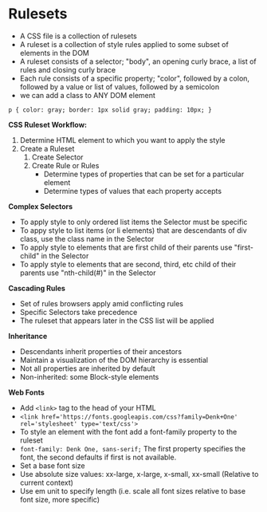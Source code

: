 # Rulesets

* A CSS file is a collection of rulesets
* A ruleset is a collection of style rules applied to some subset of elements in the DOM
* A ruleset consists of a selector; "body", an opening curly brace, a list of rules and closing curly brace
* Each rule consists of a specific property; "color", followed by a colon, followed by a value or list of values,
followed by a semicolon
* we can add a class to ANY DOM element

`p {
	color: gray;
	border: 1px solid gray;
	padding: 10px;
}`

**CSS Ruleset Workflow:**

1. Determine HTML element to which you want to apply the style
2. Create a Ruleset
	1. Create Selector
	2. Create Rule or Rules 
		* Determine types of properties that can be set for a particular element
		* Determine types of values that each property accepts

**Complex Selectors**
* To apply style to only ordered list items the Selector must be specific
* To appy style to list items (or li elements) that are descendants of div class, 
use the class name in the Selector
* To apply style to elements that are first child of their parents use "first-child" in the Selector
* To apply style to elements that are second, third, etc child of their parents use "nth-child(#)" in the Selector

**Cascading Rules**
* Set of rules browsers apply amid conflicting rules
* Specific Selectors take precedence
* The ruleset that appears later in the CSS list will be applied

**Inheritance**
* Descendants inherit properties of their ancestors
* Maintain a visualization of the DOM hierarchy is essential
* Not all properties are inherited by default
* Non-inherited: some Block-style elements

**Web Fonts**
* Add `<link>` tag to the head of your HTML
* `<link href='https://fonts.googleapis.com/css?family=Denk+One' rel='stylesheet' type='text/css'>`
* To style an element with the font add a font-family property to the ruleset
* `font-family: Denk One, sans-serif;` The first property specifies the font, the second defaults if first is not available.
* Set a base font size
* Use absolute size values: xx-large, x-large, x-small, xx-small (Relative to current context)
* Use em unit to specify length (i.e. scale all font sizes relative to base font size, more specific)

